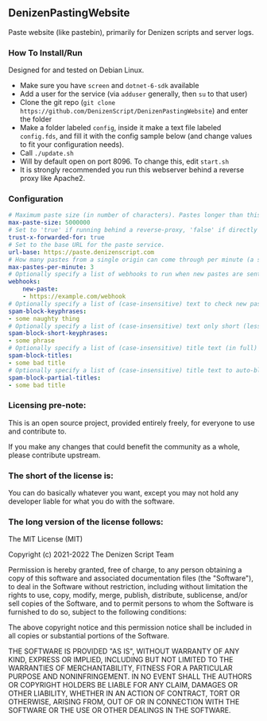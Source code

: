 DenizenPastingWebsite
---------------------

Paste website (like pastebin), primarily for Denizen scripts and server logs.

### How To Install/Run

Designed for and tested on Debian Linux.

- Make sure you have `screen` and `dotnet-6-sdk` available
- Add a user for the service (via `adduser` generally, then `su` to that user)
- Clone the git repo (`git clone https://github.com/DenizenScript/DenizenPastingWebsite`) and enter the folder
- Make a folder labeled `config`, inside it make a text file labeled `config.fds`, and fill it with the config sample below (and change values to fit your configuration needs).
- Call `./update.sh`
- Will by default open on port 8096. To change this, edit `start.sh`
- It is strongly recommended you run this webserver behind a reverse proxy like Apache2.

### Configuration

```yml
# Maximum paste size (in number of characters). Pastes longer than this will be trimmed.
max-paste-size: 5000000
# Set to 'true' if running behind a reverse-proxy, 'false' if directly exposed.
trust-x-forwarded-for: true
# Set to the base URL for the paste service.
url-base: https://paste.denizenscript.com
# How many pastes from a single origin can come through per minute (a simple flood protection tool). If set to 0, the paste website is effectively read-only.
max-pastes-per-minute: 3
# Optionally specify a list of webhooks to run when new pastes are sent. Webhook content will be a simple JSON-formatted payload with key "content" set to simple displayable text.
webhooks:
    new-paste:
    - https://example.com/webhook
# Optionally specify a list of (case-insensitive) text to check new pastes for to trigger automatic spam blocking.
spam-block-keyphrases:
- some naughty thing
# Optionally specify a list of (case-insensitive) text only short (less than 20 line) pastes for.
spam-block-short-keyphrases:
- some phrase
# Optionally specify a list of (case-insensitive) title text (in full) to auto-block if detected.
spam-block-titles:
- some bad title
# Optionally specify a list of (case-insensitive) title text to auto-block if detected contained in a paste title.
spam-block-partial-titles:
- some bad title
```

### Licensing pre-note:

This is an open source project, provided entirely freely, for everyone to use and contribute to.

If you make any changes that could benefit the community as a whole, please contribute upstream.

### The short of the license is:

You can do basically whatever you want, except you may not hold any developer liable for what you do with the software.

### The long version of the license follows:

The MIT License (MIT)

Copyright (c) 2021-2022 The Denizen Script Team

Permission is hereby granted, free of charge, to any person obtaining a copy
of this software and associated documentation files (the "Software"), to deal
in the Software without restriction, including without limitation the rights
to use, copy, modify, merge, publish, distribute, sublicense, and/or sell
copies of the Software, and to permit persons to whom the Software is
furnished to do so, subject to the following conditions:

The above copyright notice and this permission notice shall be included in all
copies or substantial portions of the Software.

THE SOFTWARE IS PROVIDED "AS IS", WITHOUT WARRANTY OF ANY KIND, EXPRESS OR
IMPLIED, INCLUDING BUT NOT LIMITED TO THE WARRANTIES OF MERCHANTABILITY,
FITNESS FOR A PARTICULAR PURPOSE AND NONINFRINGEMENT. IN NO EVENT SHALL THE
AUTHORS OR COPYRIGHT HOLDERS BE LIABLE FOR ANY CLAIM, DAMAGES OR OTHER
LIABILITY, WHETHER IN AN ACTION OF CONTRACT, TORT OR OTHERWISE, ARISING FROM,
OUT OF OR IN CONNECTION WITH THE SOFTWARE OR THE USE OR OTHER DEALINGS IN THE
SOFTWARE.
